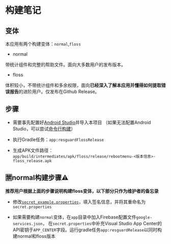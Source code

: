 # 构建笔记

## 变体

本应用有两个构建变体：`normal`,`floss`

* normal

带统计组件和完整的帮助文件。面向大多数用户的发布版本。

* floss

体积较小，不带统计组件和多余权限，面向**已经深入了解本应用并懂得如何提取错误报告**的进阶用户。仅发布在Github Release。

## 步骤

- 需要事先配置好[Android Studio](https://developer.android.google.cn/studio)并导入本项目 （如果无法配置Android Studio，可以尝试[命令行构建](BUILD_CLI.md)）

- 执行Gradle任务：`app:resguardFlossRelease`

- 生成APK文件路径：`app/build/intermediates/apk/floss/release/rebootmenu-<版本信息>-floss_release.apk`

## 🈲normal构建步骤⚠

**推荐用户根据上面的步骤说明构建floss变体，以下部分只作为维护者的备忘录**

- 修改[`secret_example.properties`](secret_example.properties)，填入签名信息，并将其重命名为`secret.properties`

- 如果需要构建`normal`变体，在`app`目录中加入Firebase配置文件`google-services.json`， 在`secret.properties`中补充Visual
  Studio App Center的API密钥于`APP_CENTER`字段。运行gradle任务`app:resguardRelease`以同时构建normal和floss版本